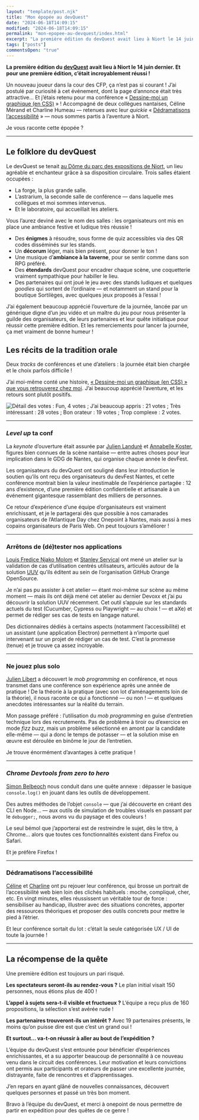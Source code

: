```yaml
---
layout: "template/post.njk"
title: "Mon épopée au devQuest"
date: "2024-06-18T14:09:15"
modified: "2024-06-18T14:09:15"
permalink: "mon-epopee-au-devquest/index.html"
excerpt: "La première édition du devQuest avait lieu à Niort le 14 juin dernier. Et pour une première édition, c’était incroyablement réussi&nbsp;!"
tags: ["posts"]
commentsOpen: "true"
---
```


**La première édition du [devQuest](https://www.devquest.fr/) avait lieu à Niort le 14 juin dernier. Et pour une première édition, c’était incroyablement réussi&nbsp;!**

Un nouveau joueur dans la cour des CFP, ça n’est pas si courant&nbsp;! J’ai postulé par curiosité à cet événement, dont la page d’annonce était très attractive… Et j’étais retenu pour ma conférence « [Dessine-moi un graphique (en CSS)](https://www.devquest.fr/sessions/dessine-moi-un-graphique-en-CSS) »&nbsp;!
Accompagné de deux collègues nantaises, Céline Mérand et Charline Humeau — retenues avec leur _quickie_ « [Dédramatisons l’accessibilité](https://www.devquest.fr/sessions/dedramatisons-l-accessibilite) » — nous sommes partis à l’aventure à Niort.

Je vous raconte cette épopée&nbsp;?

---

## Le folklore du devQuest

Le devQuest se tenait [au Dôme du parc des expositions de Niort](https://www.vivre-a-niort.com/services-publics/les-equipements/parc-des-expositions/index.html), un lieu agréable et enchanteur grâce à sa disposition circulaire. Trois salles étaient occupées&nbsp;:

* La forge, la plus grande salle.
* L’astrarium, la seconde salle de conférence — dans laquelle mes collègues et moi sommes intervenus.
* Et le laboratoire, qui accueillait les ateliers.

Vous l’aurez deviné avec le nom des salles&nbsp;: les organisateurs ont mis en place une ambiance festive et ludique très réussie&nbsp;!

* Des **énigmes** à résoudre, sous forme de quiz accessibles via des QR codes disséminés sur les stands.
* Un **décorum** léger, mais bien présent, pour donner le ton&nbsp;!
* Une musique d’**ambiance à la taverne**, pour se sentir comme dans son RPG préféré.
* Des **étendards** devQuest pour encadrer chaque scène, une coquetterie vraiment sympathique pour habiller le lieu.
* Des partenaires qui ont joué le jeu avec des stands ludiques et quelques _goodies_ qui sortent de l’ordinaire — et notamment un stand pour la boutique Sortilèges, avec quelques jeux proposés à l’essai&nbsp;!

J’ai également beaucoup apprécié l’ouverture de la journée, lancée par un générique digne d’un jeu vidéo et un maître du jeu pour nous présenter la guilde des organisateurs, de leurs partenaires et leur quête initiatique pour réussir cette première édition. Et les remerciements pour lancer la journée, ça met vraiment de bonne humeur&nbsp;!


## Les récits de la tradition orale

Deux _tracks_ de conférences et une d’ateliers&nbsp;: la journée était bien chargée et le choix parfois difficile&nbsp;!

J’ai moi-même conté une histoire, [« Dessine-moi un graphique (en CSS) » que vous retrouverez chez moi](https://www.ffoodd.fr/devquest/). J’ai beaucoup apprécié l’aventure, et les retours sont plutôt positifs.

![Détail des votes : Fun, 4 votes ; J’ai beaucoup appris : 21 votes ; Très intéressant : 28 votes ; Bon orateur : 19 votes ; Trop complexe : 2 votes.](/images/2024/06/feedback.png "Retours glânés sur OpenFeedback")

---

### _Level up_ ta conf

La _keynote_ d’ouverture était assurée par [Julien Landuré](https://jlandure.dev/) et [Annabelle Koster](https://www.linkedin.com/in/annabelle-koster/), figures bien connues de la scène nantaise — entre autres choses pour leur implication dans le GDG de Nantes, qui organise chaque année le devFest.

Les organisateurs du devQuest ont souligné dans leur introduction le soutien qu’ils ont reçu des organisateurs du devFest Nantes, et cette conférence montrait bien la valeur inestimable de l’expérience partagée&nbsp;: 12 ans d’existence, d’une première édition confidentielle et artisanale à un événement gigantesque rassemblant des milliers de personnes.

Ce retour d’expérience d’une équipe d’organisateurs est vraiment enrichissant, et je le partagerai dès que possible à nos camarades organisateurs de l’Atlantique Day chez Onepoint à Nantes, mais aussi à mes copains organisateurs de Paris Web. On peut toujours s’améliorer&nbsp;!

---

### Arrêtons de (dé)tester nos applications

[Louis Fredice Njako Molom](https://github.com/luifr10) et [Stanley Servical](https://github.com/stanlee974) ont mené un atelier sur la validation de cas d’utilisation centrés utilisateurs, articulés autour de la solution [UUV](https://orange-opensource.github.io/uuv/) qu’ils éditent au sein de l’organisation GitHub Orange OpenSource.

Je n’ai pas pu assister à cet atelier — étant moi-même sur scène au même moment — mais ils ont déjà mené cet atelier au dernier Devoxx et j’ai pu découvrir la solution UUV récemment. Cet outil s’appuie sur les standards actuels du test (Cucumber, Cypress ou Playwright — au choix&nbsp;! — et aXe) et permet de rédiger ses cas de tests en langage naturel.

Des dictionnaires dédiés à certains aspects (notamment l’accessibilité) et un assistant (une application Electron) permettent à n’importe quel intervenant sur un projet de rédiger un cas de test. C’est la promesse (tenue) et je trouve ça assez incroyable.

---

### Ne jouez plus solo

[Julien Libert](https://www.linkedin.com/in/julienlibert/) a découvert le _mob programming_ en conférence, et nous transmet dans une conférence son expérience après une année de pratique&nbsp;! De la théorie à la pratique (avec son lot d’aménagements loin de la théorie), il nous raconte ce qui a fonctionné — ou non&nbsp;! — et quelques anecdotes intéressantes sur la réalité du terrain.

Mon passage préféré&nbsp;: l’utilisation du _mob programming_ en guise d’entretien technique lors des recrutements. Pas de problème à tiroir ou d’exercice en mode _fizz buzz_, mais un problème sélectionné en amont par la candidate elle-même — qui a donc le temps de potasser — et la solution mise en œuvre est déroulée en binôme le jour de l’entretien.

Je trouve énormément d’avantages à cette pratique&nbsp;!

---

### _Chrome Devtools from zero to hero_

[Simon Belbeoch](https://www.linkedin.com/in/simonbelbeoch/) nous conduit dans une quête annexe&nbsp;: dépasser le basique `console.log()` en jouant dans les outils de développement.

Des autres méthodes de l’objet `console` — que j’ai découverte en créant des CLI en Node… —  aux outils de simulation de troubles visuels en passant par le `debugger;`, nous avons vu du paysage et des couleurs&nbsp;!

Le seul bémol que j’apporterai est de restreindre le sujet, dès le titre, à Chrome… alors que toutes ces fonctionnalités existent dans Firefox ou Safari.

Et je préfère Firefox&nbsp;!

---

### Dédramatisons l’accessibilité

[Céline](https://www.linkedin.com/in/celine-merand/) et [Charline](https://www.linkedin.com/in/charlinehumeau/) ont pu rejouer leur conférence, qui brosse un portrait de l’accessibilité web  bien loin des clichés habituels&nbsp;: moche, compliqué, cher, etc. En vingt minutes, elles réussissent un véritable tour de force&nbsp;: sensibiliser au handicap, illustrer avec des situations concrètes, apporter des ressources théoriques et proposer des outils concrets pour mettre le pied à l’étrier.

Et leur conférence sortait du lot&nbsp;: c’était la seule catégorisée UX / UI de toute la journée&nbsp;!

---

## La récompense de la quête

Une première édition est toujours un pari risqué.

**Les spectateurs seront-ils au rendez-vous&nbsp;?** Le plan initial visait 150 personnes, nous étions plus de 400&nbsp;!

**L’appel à sujets sera-t-il visible et fructueux&nbsp;?** L’équipe a reçu plus de 160 propositions, la sélection s’est avérée rude&nbsp;!

**Les partenaires trouveront-ils un intérêt&nbsp;?** Avec 19 partenaires présents, le moins qu’on puisse dire est que c’est un grand oui&nbsp;!

**Et surtout… va-t-on réussir à aller au bout de l’expédition&nbsp;?**

L’équipe du devQuest s’est entourée pour bénéficier d’expériences enrichissantes, et a su apporter beaucoup de personnalité à ce nouveau venu dans le circuit des conférences. Leur motivation et leurs convictions ont permis aux participants et orateurs de passer une excellente journée, distrayante, faite de rencontres et d’apprentissages.

J’en repars en ayant glâné de nouvelles connaissances, découvert quelques personnes et passé un très bon moment.

Bravo à l’équipe du devQuest, et merci à onepoint de nous permettre de partir en expédition pour des quêtes de ce genre&nbsp;!

